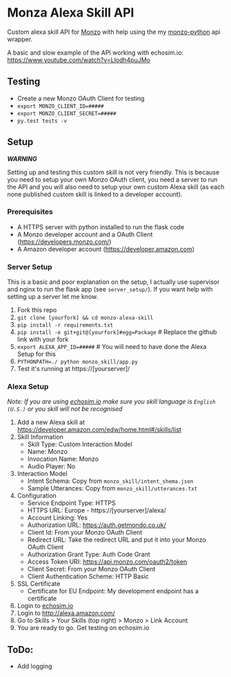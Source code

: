 # Monza Alexa Skill API

Custom alexa skill API for [Monzo](https://monzo.com/) with help using the my [monzo-python](https://github.com/pyepye/monzo-python) api wrapper.

A basic and slow example of the API working with echosim.io:
https://www.youtube.com/watch?v=Llodh4puJMo

## Testing
* Create a new Monzo OAuth Client for testing
* `export MONZO_CLIENT_ID=#####`
* `export MONZO_CLIENT_SECRET=#####`
* `py.test tests -v`


## Setup

__*WARNING*__

Setting up and testing this custom skill is not very friendly. This is because you need to setup your own Monzo OAuth client, you need a server to run the API and you will also need to setup your own custom Alexa skill (as each none published custom skill is linked to a developer account).

### Prerequisites

* A HTTPS server with python installed to run the flask code
* A Monzo developer account and a OAuth Client (https://developers.monzo.com/)
* A Amazon developer account (https://developer.amazon.com)

### Server Setup

This is a basic and poor explanation on the setup, I actually use supervisor and nginx to run the flask app (see `server_setup/`). If you want help with setting up a server let me know.

1. Fork this repo
2. `git clone [yourfork] && cd monzo-alexa-skill`
3. `pip install -r requirements.txt`
4. `pip install -e git+git@[yourfork]#egg=Package` # Replace the github link with your fork
5. `export ALEXA_APP_ID=#####`  # You will need to have done the Alexa Setup for this
6. `PYTHONPATH=./ python monzo_skill/app.py`
7. Test it's running at https://[yourserver]/


### Alexa Setup

_Note: If you are using [echosim.io](http://echosim.io) make sure you skill language is `English (U.S.)` or you skill will not be recognised_

1. Add a new Alexa skill at https://developer.amazon.com/edw/home.html#/skills/list
2. Skill Information
    * Skill Type: Custom Interaction Model
    * Name: Monzo
    * Invocation Name: Monzo
    * Audio Player: No
3. Interaction Model
    * Intent Schema: Copy from `monzo_skill/intent_shema.json`
    * Sample Utterances: Copy from `monzo_skill/utterances.txt`
4. Configuration
    * Service Endpoint Type: HTTPS
    * HTTPS URL: Europe - https://[yourserver]/alexa/
    * Account Linking: Yes
    * Authorization URL: https://auth.getmondo.co.uk/
    * Client Id: From your Monzo OAuth Client
    * Redirect URL: Take the redirect URL and put it into your Monzo OAuth Client
    * Authorization Grant Type: Auth Code Grant
    * Access Token URI: https://api.monzo.com/oauth2/token
    * Client Secret: From your Monzo OAuth Client
    * Client Authentication Scheme: HTTP Basic
5. SSL Certificate
    * Certificate for EU Endpoint:  My development endpoint has a certificate
6. Login to [echosim.io](http://echosim.io)
7. Login to http://alexa.amazon.com/
8. Go to Skills > Your Skills (top right) > Monzo > Link Account
9. You are ready to go. Get testing on echosim.io


## ToDo:
* Add logging
